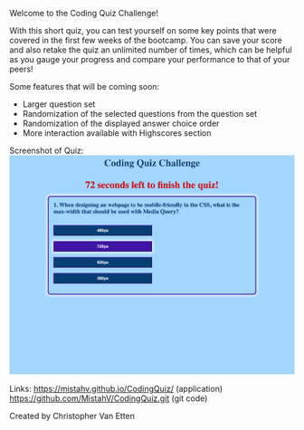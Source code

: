 Welcome to the Coding Quiz Challenge!

With this short quiz, you can test yourself on some key points that were covered in the first few weeks of the bootcamp. You can save your score and also retake the quiz an unlimited number of times, which can be helpful as you gauge your progress and compare your performance to that of your peers!

Some features that will be coming soon:
- Larger question set
- Randomization of the selected questions from the question set
- Randomization of the displayed answer choice order
- More interaction available with Highscores section


Screenshot of Quiz:
![](CodingQuizScreenshot.png)

Links:
https://mistahv.github.io/CodingQuiz/ (application)
https://github.com/MistahV/CodingQuiz.git (git code)


Created by Christopher Van Etten